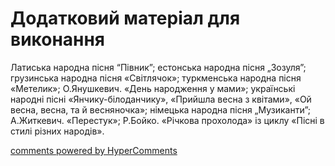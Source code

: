 <div id="hypercomments_widget" class="js-hypercomments-widget invisible"></div>

# Додатковий матеріал для виконання

Латиська народна пісня “Півник”; естонська народна пісня „Зозуля”; грузинська народна пісня «Світлячок»; туркменська народна пісня «Метелик»; О.Янушкевич. «День народження у  мами»; українські народні пісні «Янчику-білоданчику», «Прийшла весна з квітами», «Ой весна,  весна, та й весняночка»; німецька народна пісня „Музиканти”; А.Житкевич. «Перестук»; Р.Бойко. «Річкова прохолода» із циклу «Пісні в стилі різних народів». 

<div class="js-hypercomments-container">
    <a href="http://hypercomments.com" class="hc-link" title="comments widget">comments powered by HyperComments</a>
</div>